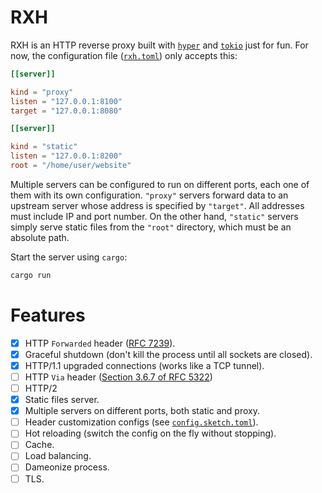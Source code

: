 # RXH

RXH is an HTTP reverse proxy built with [`hyper`](https://github.com/hyperium/hyper)
and [`tokio`](https://github.com/tokio-rs/tokio) just for fun. For now, the
configuration file ([`rxh.toml`](rxh.toml)) only accepts this:

```toml
[[server]]

kind = "proxy"
listen = "127.0.0.1:8100"
target = "127.0.0.1:8080"

[[server]]

kind = "static"
listen = "127.0.0.1:8200"
root = "/home/user/website"
```

Multiple servers can be configured to run on different ports, each one of them
with its own configuration. `"proxy"` servers forward data to an upstream server
whose address is specified by `"target"`. All addresses must include IP and port
number. On the other hand, `"static"` servers simply serve static files from
the `"root"` directory, which must be an absolute path.

Start the server using `cargo`:

```bash
cargo run
```

# Features

- [x] HTTP `Forwarded` header ([RFC 7239](https://www.rfc-editor.org/rfc/rfc7239)).
- [x] Graceful shutdown (don't kill the process until all sockets are closed).
- [x] HTTP/1.1 upgraded connections (works like a TCP tunnel).
- [ ] HTTP `Via` header ([Section 3.6.7 of RFC 5322](https://httpwg.org/specs/rfc9110.html#field.via))
- [ ] HTTP/2
- [x] Static files server.
- [x] Multiple servers on different ports, both static and proxy.
- [ ] Header customization configs (see [`config.sketch.toml`](config.sketch.toml)).
- [ ] Hot reloading (switch the config on the fly without stopping).
- [ ] Cache.
- [ ] Load balancing.
- [ ] Dameonize process.
- [ ] TLS.
